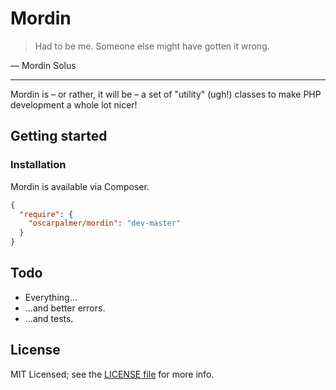 # Mordin

> Had to be me. Someone else might have gotten it wrong.

&mdash; Mordin Solus

---

Mordin is &ndash; or rather, it will be &ndash; a set of "utility" (ugh!) classes to make PHP development a whole lot nicer!

## Getting started

### Installation

Mordin is available via Composer.

```json
{
  "require": {
    "oscarpalmer/mordin": "dev-master"
  }
}
```

## Todo

- Everything...
- ...and better errors.
- ...and tests.

## License

MIT Licensed; see the [LICENSE file](LICENSE) for more info.
